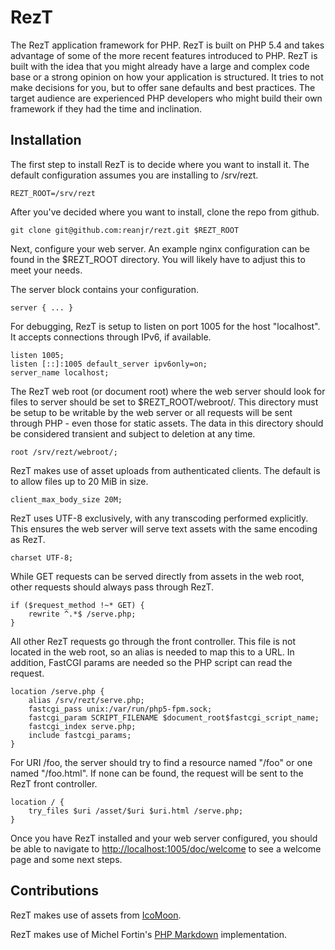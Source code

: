 RezT
====
The RezT application framework for PHP.  RezT is built on PHP 5.4 and takes
advantage of some of the more recent features introduced to PHP.  RezT is built
with the idea that you might already have a large and complex code base or a
strong opinion on how your application is structured.  It tries to not make
decisions for you, but to offer sane defaults and best practices.  The target
audience are experienced PHP developers who might build their own framework
if they had the time and inclination.

Installation
------------
The first step to install RezT is to decide where you want to install it.  The
default configuration assumes you are installing to /srv/rezt.

    REZT_ROOT=/srv/rezt

After you've decided where you want to install, clone the repo from github.

    git clone git@github.com:reanjr/rezt.git $REZT_ROOT

Next, configure your web server.  An example nginx configuration can be found in
the $REZT_ROOT directory.  You will likely have to adjust this to meet your
needs.

The server block contains your configuration.

    server { ... }

For debugging, RezT is setup to listen on port 1005 for the host "localhost".  It
accepts connections through IPv6, if available.

    listen 1005;
    listen [::]:1005 default_server ipv6only=on;
    server_name localhost;
    
The RezT web root (or document root) where the web server should look for files
to server should be set to $REZT_ROOT/webroot/.  This directory must be setup to
be writable by the web server or all requests will be sent through PHP - even
those for static assets.  The data in this directory should be considered transient
and subject to deletion at any time.

    root /srv/rezt/webroot/;

RezT makes use of asset uploads from authenticated clients.  The default is to
allow files up to 20 MiB in size.

    client_max_body_size 20M;
    
RezT uses UTF-8 exclusively, with any transcoding performed explicitly.  This
ensures the web server will serve text assets with the same encoding as RezT.

    charset UTF-8;

While GET requests can be served directly from assets in the web root, other
requests should always pass through RezT.

    if ($request_method !~* GET) {
        rewrite ^.*$ /serve.php;
    }

All other RezT requests go through the front controller.  This file is not located
in the web root, so an alias is needed to map this to a URL.  In addition, FastCGI
params are needed so the PHP script can read the request.

    location /serve.php {
        alias /srv/rezt/serve.php;
        fastcgi_pass unix:/var/run/php5-fpm.sock;
        fastcgi_param SCRIPT_FILENAME $document_root$fastcgi_script_name;
        fastcgi_index serve.php;
        include fastcgi_params;
    }

For URI /foo, the server should try to find a resource named "/foo" or one named
"/foo.html".  If none can be found, the request will be sent to the RezT front
controller.

    location / {
        try_files $uri /asset/$uri $uri.html /serve.php;
    }

Once you have RezT installed and your web server configured, you should be able to
navigate to <http://localhost:1005/doc/welcome> to see a welcome page and some next
steps.

Contributions
-------------
RezT makes use of assets from [IcoMoon](http://icomoon.io/).

RezT makes use of Michel Fortin's
[PHP Markdown](http://michelf.ca/projects/php-markdown/) implementation.
